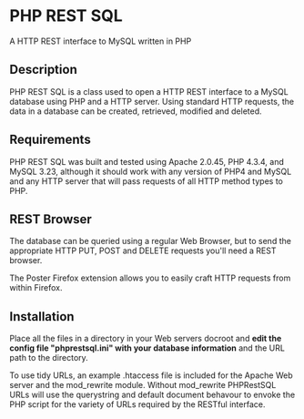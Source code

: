 PHP REST SQL
============

A HTTP REST interface to MySQL written in PHP

Description
-----------

PHP REST SQL is a class used to open a HTTP REST interface to a MySQL database using PHP and a HTTP server. Using standard HTTP requests, the data in a database can be created, retrieved, modified and deleted.

Requirements
------------

PHP REST SQL was built and tested using Apache 2.0.45, PHP 4.3.4, and MySQL 3.23, although it should work with any version of PHP4 and MySQL and any HTTP server that will pass requests of all HTTP method types to PHP.

REST Browser
------------

The database can be queried using a regular Web Browser, but to send the appropriate HTTP PUT, POST and DELETE requests you'll need a REST browser.

The Poster Firefox extension allows you to easily craft HTTP requests from within Firefox.

Installation
------------

Place all the files in a directory in your Web servers docroot and <b>edit the config file "phprestsql.ini" with your database information</b> and the URL path to the directory.

To use tidy URLs, an example .htaccess file is included for the Apache Web server and the mod_rewrite module. Without mod_rewrite PHPRestSQL URLs will use the querystring and default document behavour to envoke the PHP script for the variety of URLs required by the RESTful interface.
